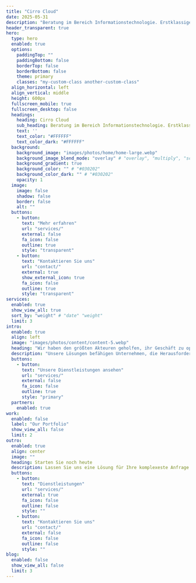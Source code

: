 ```yaml
---
title: "Cirro Cloud"
date: 2025-05-31
description: "Beratung im Bereich Informationstechnologie. Erstklassige Branchenerfahrung und moderne Lösungen stehen Ihnen zur Verfügung."
header_transparent: true
hero:
  type: hero
  enabled: true
  options:
    paddingTop: ""
    paddingBottom: false
    borderTop: false
    borderBottom: false
    theme: primary
    classes: "my-custom-class another-custom-class"
  align_horizontal: left
  align_vertical: middle
  height: 600px
  fullscreen_mobile: true
  fullscreen_desktop: false
  headings:
    heading: Cirro Cloud
    sub_heading: Beratung im Bereich Informationstechnologie. Erstklassige Branchenerfahrung und moderne Lösungen stehen Ihnen zur Verfügung.
    text: ''
    text_color: "#FFFFFF"
    text_color_dark: "#FFFFFF"
  background:
    background_image: "images/photos/home/home-large.webp"
    background_image_blend_mode: "overlay" # "overlay", "multiply", "screen"
    background_gradient: true
    background_color: "" # "#030202"
    background_color_dark: "" # "#030202" 
    opacity: 1
  image:
    image: false
    shadow: false
    border: false
    alt: ""
  buttons:
    - button:
      text: "Mehr erfahren"
      url: "services/"
      external: false
      fa_icon: false
      outline: true
      style: "transparent"
    - button:
      text: "Kontaktieren Sie uns"
      url: "contact/"
      external: true
      show_external_icon: true
      fa_icon: false
      outline: true
      style: "transparent"
services:
  enabled: true
  show_view_all: true
  sort_by: "weight" # "date" "weight"
  limit: 3
intro:
  enabled: true
  align: left
  image: "images/photos/content/content-5.webp"
  heading: "Wir haben den größten Akteuren geholfen, ihr Geschäft zu optimieren."
  description: "Unsere Lösungen befähigen Unternehmen, die Herausforderungen von morgen zu meistern."
  buttons:
    - button:
      text: "Unsere Dienstleistungen ansehen"
      url: "services/"
      external: false
      fa_icon: false
      outline: true
      style: "primary"
  partners:
    enabled: true
work:
  enabled: false
  label: "Our Portfolio"
  show_view_all: false
  limit: 2
outro:
  enabled: true
  align: center
  image: ""
  heading: Starten Sie noch heute
  description: Lassen Sie uns eine Lösung für Ihre komplexeste Anfrage finden.
  buttons:
    - button:
      text: "Dienstleistungen"
      url: "services/"
      external: true
      fa_icon: false
      outline: false
      style: ""
    - button:
      text: "Kontaktieren Sie uns"
      url: "contact/"
      external: false
      fa_icon: false
      outline: false
      style: ""
blog:
  enabled: false
  show_view_all: false
  limit: 3
---
```

